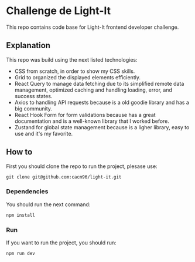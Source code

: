 # Challenge de Light-It


This repo contains code base for Light-It frontend developer challenge.

## Explanation

This repo was build using the next listed technologies:
- CSS from scratch, in order to show my CSS skills.
- Grid to organized the displayed elements efficiently.
- React Query to manage data fetching due to its simplified remote data management, optimized caching and handling loading, error, and success states.
- Axios to handling API requests because is a old goodie library and has a big community.
- React Hook Form for form validations because has a great documentation and is a well-known library that I worked before.
- Zustand for global state management because is a ligher library, easy to use and it's my favorite.


## How to

First you should clone the repo to run the project, plesase use:

```
git clone git@github.com:cacm96/light-it.git
```

### Dependencies

You should run the next command:

```
npm install
```

### Run

If you want to run the project, you should run:

```
npm run dev
```
